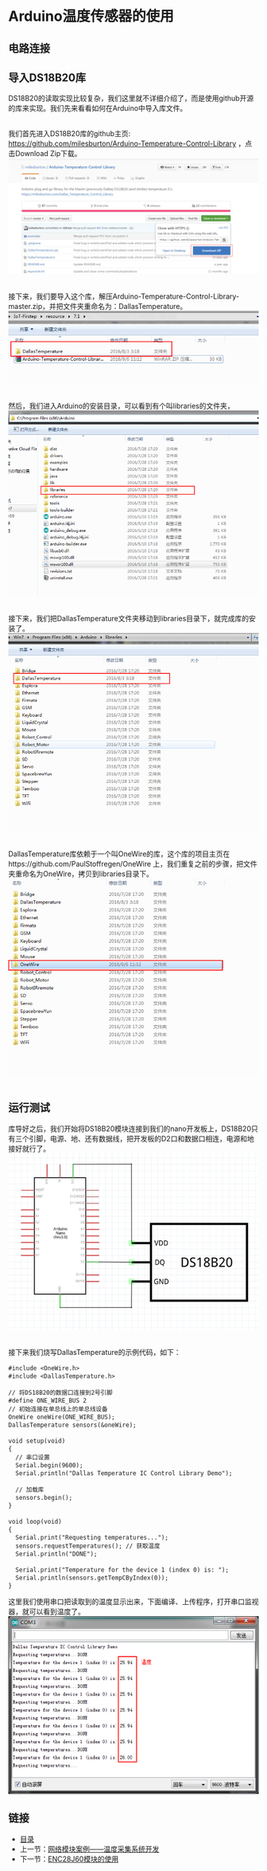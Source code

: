 # Arduino温度传感器的使用

## 电路连接

## 导入DS18B20库
DS18B20的读取实现比较复杂，我们这里就不详细介绍了，而是使用github开源的库来实现。我们先来看看如何在Arduino中导入库文件。<br><br>

我们首先进入DS18B20库的github主页: https://github.com/milesburton/Arduino-Temperature-Control-Library ，点击Download Zip下载。<br>
![](./imgs/7.1/7.1-1.png)<br><br>

接下来，我们要导入这个库，解压Arduino-Temperature-Control-Library-master.zip，并把文件夹重命名为：DallasTemperature。<br>
![](./imgs/7.1/7.1-2.png)<br><br>

然后，我们进入Arduino的安装目录，可以看到有个叫libraries的文件夹，<br>
![](./imgs/7.1/7.1-3.png)<br><br>

接下来，我们把DallasTemperature文件夹移动到libraries目录下，就完成库的安装了。<br>
![](./imgs/7.1/7.1-4.png)<br><br>

DallasTemperature库依赖于一个叫OneWire的库，这个库的项目主页在https://github.com/PaulStoffregen/OneWire 上，我们重复之前的步骤，把文件夹重命名为OneWire，拷贝到libraries目录下。<br>
![](./imgs/7.1/7.1-5.png)<br><br>

## 运行测试
库导好之后，我们开始将DS18B20模块连接到我们的nano开发板上，DS18B20只有三个引脚，电源、地、还有数据线，把开发板的D2口和数据口相连，电源和地接好就行了。<br>
![](./imgs/7.1/7.1-6.png)<br><br>

接下来我们烧写DallasTemperature的示例代码，如下：
``` arduino
#include <OneWire.h>
#include <DallasTemperature.h>

// 将DS18B20的数据口连接到2号引脚
#define ONE_WIRE_BUS 2
// 初始连接在单总线上的单总线设备
OneWire oneWire(ONE_WIRE_BUS);
DallasTemperature sensors(&oneWire);

void setup(void)
{
  // 串口设置
  Serial.begin(9600);
  Serial.println("Dallas Temperature IC Control Library Demo");

  // 加载库
  sensors.begin();
}

void loop(void)
{
  Serial.print("Requesting temperatures...");
  sensors.requestTemperatures(); // 获取温度
  Serial.println("DONE");

  Serial.print("Temperature for the device 1 (index 0) is: ");
  Serial.println(sensors.getTempCByIndex(0));  
}
```
这里我们使用串口把读取到的温度显示出来，下面编译、上传程序，打开串口监视器，就可以看到温度了。<br>
![](./imgs/7.1/7.1-7.png)

## 链接
- [目录](directory.md)  
- 上一节：[网络模块案例——温度采集系统开发](7.0.md)  
- 下一节：[ENC28J60模块的使用](7.2.md)
